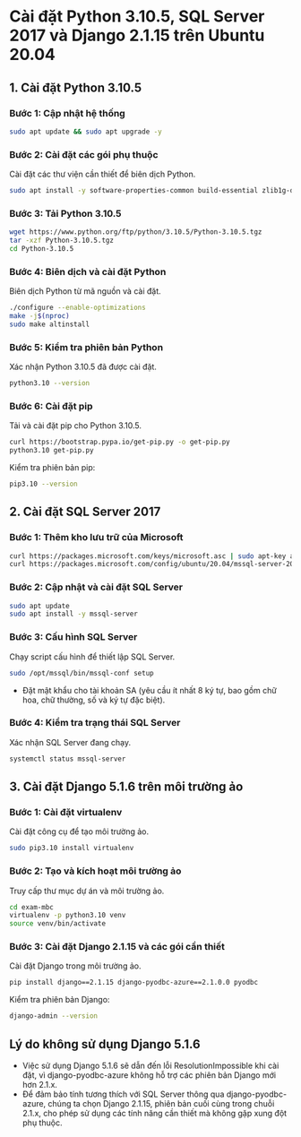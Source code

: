 # Cài đặt Python 3.10.5, SQL Server 2017 và Django 2.1.15 trên Ubuntu 20.04

## 1. Cài đặt Python 3.10.5

### Bước 1: Cập nhật hệ thống

```bash
sudo apt update && sudo apt upgrade -y
```

### Bước 2: Cài đặt các gói phụ thuộc

Cài đặt các thư viện cần thiết để biên dịch Python.

```bash
sudo apt install -y software-properties-common build-essential zlib1g-dev libncurses5-dev libgdbm-dev libnss3-dev libssl-dev libreadline-dev libffi-dev curl libbz2-dev
```

### Bước 3: Tải Python 3.10.5
```bash
wget https://www.python.org/ftp/python/3.10.5/Python-3.10.5.tgz
tar -xzf Python-3.10.5.tgz
cd Python-3.10.5
```

### Bước 4: Biên dịch và cài đặt Python

Biên dịch Python từ mã nguồn và cài đặt.

```bash
./configure --enable-optimizations
make -j$(nproc)
sudo make altinstall
```

### Bước 5: Kiểm tra phiên bản Python

Xác nhận Python 3.10.5 đã được cài đặt.

```bash
python3.10 --version
```

### Bước 6: Cài đặt pip

Tải và cài đặt pip cho Python 3.10.5.

```bash
curl https://bootstrap.pypa.io/get-pip.py -o get-pip.py
python3.10 get-pip.py
```

Kiểm tra phiên bản pip:

```bash
pip3.10 --version
```

## 2. Cài đặt SQL Server 2017

### Bước 1: Thêm kho lưu trữ của Microsoft

```bash
curl https://packages.microsoft.com/keys/microsoft.asc | sudo apt-key add -
curl https://packages.microsoft.com/config/ubuntu/20.04/mssql-server-2017.list | sudo tee /etc/apt/sources.list.d/mssql-server-2017.list
```

### Bước 2: Cập nhật và cài đặt SQL Server

```bash
sudo apt update
sudo apt install -y mssql-server
```

### Bước 3: Cấu hình SQL Server

Chạy script cấu hình để thiết lập SQL Server.

```bash
sudo /opt/mssql/bin/mssql-conf setup
```

- Đặt mật khẩu cho tài khoản SA (yêu cầu ít nhất 8 ký tự, bao gồm chữ hoa, chữ thường, số và ký tự đặc biệt).

### Bước 4: Kiểm tra trạng thái SQL Server

Xác nhận SQL Server đang chạy.

```bash
systemctl status mssql-server
```

## 3. Cài đặt Django 5.1.6 trên môi trường ảo

### Bước 1: Cài đặt virtualenv

Cài đặt công cụ để tạo môi trường ảo.

```bash
sudo pip3.10 install virtualenv
```

### Bước 2: Tạo và kích hoạt môi trường ảo

Truy cấp thư mục dự án và môi trường ảo.

```bash
cd exam-mbc
virtualenv -p python3.10 venv
source venv/bin/activate
```

### Bước 3: Cài đặt Django 2.1.15 và các gói cần thiết

Cài đặt Django trong môi trường ảo.

```bash
pip install django==2.1.15 django-pyodbc-azure==2.1.0.0 pyodbc
```

Kiểm tra phiên bản Django:

```bash
django-admin --version
```

## Lý do không sử dụng Django 5.1.6
- Việc sử dụng Django 5.1.6 sẽ dẫn đến lỗi ResolutionImpossible khi cài đặt, vì django-pyodbc-azure không hỗ trợ các phiên bản Django mới hơn 2.1.x.
- Để đảm bảo tính tương thích với SQL Server thông qua django-pyodbc-azure, chúng ta chọn Django 2.1.15, phiên bản cuối cùng trong chuỗi 2.1.x, cho phép sử dụng các tính năng cần thiết mà không gặp xung đột phụ thuộc.